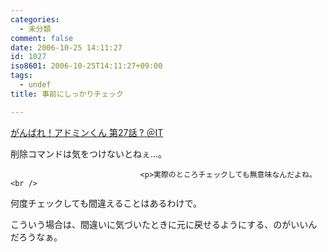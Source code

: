 ```yaml
---
categories:
  - 未分類
comment: false
date: 2006-10-25 14:11:27
id: 1027
iso8601: 2006-10-25T14:11:27+09:00
tags:
  - undef
title: 事前にしっかりチェック

---
```


<div class="entry-body">
                                 <p><a title="がんばれ！アドミンくん 第27話 ? ＠IT" href="http://www.atmarkit.co.jp/fwin2k/itpropower/admin-kun/027/adminkun027.html">がんばれ！アドミンくん 第27話 ? ＠IT</a></p>

<p>削除コマンドは気をつけないとねぇ…。</p>
                              
                                 <p>実際のところチェックしても無意味なんだよね。<br />
何度チェックしても間違えることはあるわけで。</p>

<p>こういう場合は、間違いに気づいたときに元に戻せるようにする、のがいいんだろうなぁ。<br /></p>
                              </div>    	
